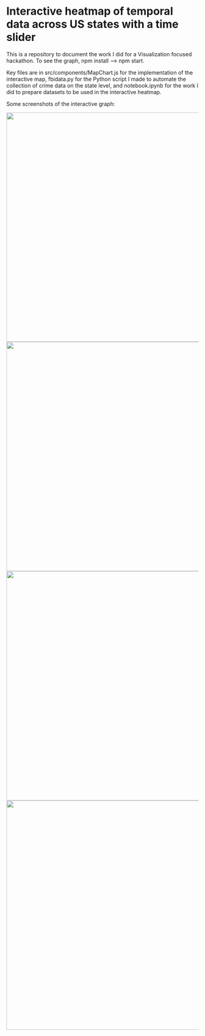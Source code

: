 # Interactive heatmap of temporal data across US states with a time slider
This is a repository to document the work I did for a Visualization focused
hackathon. To see the graph, npm install --> npm start.

Key files are in src/components/MapChart.js for the implementation
of the interactive map, fbidata.py for the Python script I made to automate
the collection of crime data on the state level, and notebook.ipynb for the
work I did to prepare datasets to be used in the interactive heatmap.

Some screenshots of the interactive graph:

<img src="https://user-images.githubusercontent.com/68887197/194196269-450d9db7-d914-48f4-9102-afdb935e23a2.png" width="600" >
<img src="https://user-images.githubusercontent.com/68887197/194196276-920a4659-44ec-4912-9db2-c8126801f9c6.png" width="600" >
<img src="https://user-images.githubusercontent.com/68887197/194196281-7432ce80-a18a-42f3-9d01-84fd49cfa839.png" width="600" >
<img src="https://user-images.githubusercontent.com/68887197/194196289-c75f6a75-3fad-4a4e-9592-dfe80127ae02.png" width="600" >
